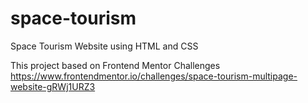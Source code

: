 # space-tourism
Space Tourism Website using HTML and CSS

This project based on Frontend Mentor Challenges
https://www.frontendmentor.io/challenges/space-tourism-multipage-website-gRWj1URZ3

